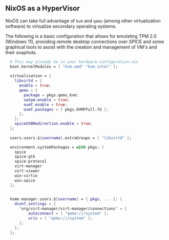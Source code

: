## NixOS as a HyperVisor

NixOS can take full advantage of `kvm` and `qemu` (among other virtualization software) to virtualize secondary operating systems. 

The following is a basic configuration that allows for emulating TPM 2.0 (Windows 11), providing remote desktop connections over SPICE and some graphical tools to assist with the creation and management of VM's and their snaphots. 

```nix
  # This may already be in your hardware-configuration.nix
  boot.kernelModules = [ "kvm-amd" "kvm-intel" ];
  
  virtualisation = {
    libvirtd = {
      enable = true;
      qemu = {
        package = pkgs.qemu_kvm;
        swtpm.enable = true;
        ovmf.enable = true;
        ovmf.packages = [ pkgs.OVMFFull.fd ];
      };
    };
    spiceUSBRedirection.enable = true;
  };
  
  users.users.${username}.extraGroups = [ "libvirtd" ];

  environment.systemPackages = with pkgs; [ 
    spice
    spice-gtk
    spice-protocol
    virt-manager
    virt-viewer 
    win-virtio
    win-spice
  ];
  

  home-manager.users.${username} = { pkgs, ... }: {
    dconf.settings = {
      "org/virt-manager/virt-manager/connections" = {
	      autoconnect = [ "qemu:///system" ];
	      uris = [ "qemu:///system" ];
      };
    };
  };
```
